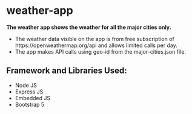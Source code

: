 # weather-app
<b>The weather app shows the weather for all the major cities only.
</b> <br>
<ul>
<li>The weather data visible on the app is from free subscription of https://openweathermap.org/api and allows limited calls per day.
</li>
<li>The app makes API calls using geo-id from the major-cities.json file.</li>
</ul> 
<p>
<h2>Framework and Libraries Used:</h2>
<ul>
<li>Node JS</li>
<li>Express JS</li>
<li>Embedded JS</li>
<li>Bootstrap 5</li>
</ul>
</p>


